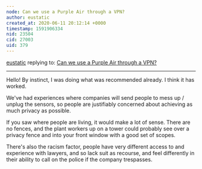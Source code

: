 ```yaml
---
node: Can we use a Purple Air through a VPN? 
author: eustatic
created_at: 2020-06-11 20:12:14 +0000
timestamp: 1591906334
nid: 23504
cid: 27003
uid: 379
---
```




[eustatic](../profile/eustatic) replying to: [Can we use a Purple Air through a VPN? ](../notes/stevie/04-28-2020/can-we-use-a-purple-air-through-a-vpn)

----
Hello! By instinct, I was doing what was recommended already.  I think it has worked.

We've had experiences where companies will send people to mess up / unplug the sensors, so people are justifiably concerned about achieving as much privacy as possible.  

If you saw where people are living, it would make a lot of sense.  There are no fences, and the plant workers up on a tower could probably see over a privacy fence and into your front window with a good set of scopes.

There's also the racism factor, people have very different access to and experience with lawyers, and so lack suit as recourse, and feel differently in their ability to call on the police if the company trespasses.